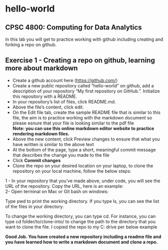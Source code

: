 # hello-world
## CPSC 4800: Computing for Data Analytics

In this lab you will get to practice working with github including creating and forking a repo on github.
## Exercise 1 - Creating a repo on github, learning more about markdown

- Create a github account here (https://github.com/)
- Create a new public repository called “hello-world” on github, add a description of your repository
  “My first repository on GitHub.”. Initialize this repository with a README.
- In your repository’s list of files, click README.md.
- Above the file’s content, click edit.
- On the Edit file tab, create the sample README file that is similar to this file, the aim is to practice
  working with the markdown document so please esnure that your file is looking similar to the pdf file    
  **Note: you can use this online markdown editor website to practice rendering markdown files.**
- Above the new content, click Preview changes to ensure that what you have written is similar to the
above text
- At the bottom of the page, type a short, meaningful commit message that describes the change you
made to the file
- Click **Commit changes**
- Clone the repo on your desired location on your laptop, to clone the repository on your local machine,
follow the below steps:

1 - In your repository that you’ve made above, under code, you will see the URL of the repository. Copy the
URL, here is an example:  
2- Open terminal on Mac or Git bash on windows:

Type pwd to print the working directory. If you type ls, you can see the list of the files in your directory.

To change the working directory, you can type cd. For instance, you can type cd folder/to/clone-into/
to change the path to the directory that you want to clone the file. I copied the repo to my C: drive per
below example

**Good Job. You have created a new repository including a readme file and you have learned
how to write a markdown document and clone a repo.**
